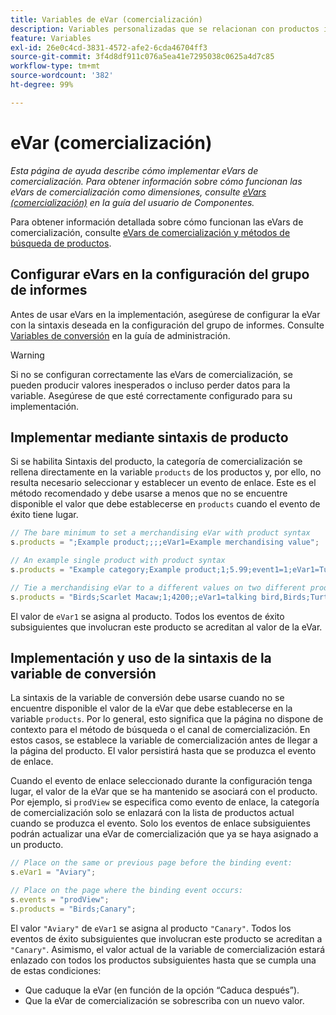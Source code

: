 ```yaml
---
title: Variables de eVar (comercialización)
description: Variables personalizadas que se relacionan con productos individuales.
feature: Variables
exl-id: 26e0c4cd-3831-4572-afe2-6cda46704ff3
source-git-commit: 3f4d8df911c076a5ea41e7295038c0625a4d7c85
workflow-type: tm+mt
source-wordcount: '382'
ht-degree: 99%

---
```


# eVar (comercialización)

*Esta página de ayuda describe cómo implementar eVars de comercialización. Para obtener información sobre cómo funcionan las eVars de comercialización como dimensiones, consulte [eVars (comercialización)](/help/components/dimensions/evar-merchandising.md) en la guía del usuario de Componentes.*

Para obtener información detallada sobre cómo funcionan las eVars de comercialización, consulte [eVars de comercialización y métodos de búsqueda de productos](https://experienceleague.adobe.com/docs/analytics/admin/admin-tools/conversion-variables/merchandising-evars.html?lang=es).

## Configurar eVars en la configuración del grupo de informes

Antes de usar eVars en la implementación, asegúrese de configurar la eVar con la sintaxis deseada en la configuración del grupo de informes. Consulte [Variables de conversión](/help/admin/admin/conversion-var-admin/conversion-var-admin.md) en la guía de administración.

>[!WARNING]
>
>Si no se configuran correctamente las eVars de comercialización, se pueden producir valores inesperados o incluso perder datos para la variable. Asegúrese de que esté correctamente configurado para su implementación.

## Implementar mediante sintaxis de producto

Si se habilita Sintaxis del producto, la categoría de comercialización se rellena directamente en la variable `products` de los productos y, por ello, no resulta necesario seleccionar y establecer un evento de enlace. Este es el método recomendado y debe usarse a menos que no se encuentre disponible el valor que debe establecerse en `products` cuando el evento de éxito tiene lugar.

```js
// The bare minimum to set a merchandising eVar with product syntax
s.products = ";Example product;;;;eVar1=Example merchandising value";

// An example single product with product syntax
s.products = "Example category;Example product;1;5.99;event1=1;eVar1=Turtles";

// Tie a merchandising eVar to a different values on two different products
s.products = "Birds;Scarlet Macaw;1;4200;;eVar1=talking bird,Birds;Turtle dove;2;550;;eVar1=love birds";
```

El valor de `eVar1` se asigna al producto. Todos los eventos de éxito subsiguientes que involucran este producto se acreditan al valor de la eVar.

## Implementación y uso de la sintaxis de la variable de conversión

La sintaxis de la variable de conversión debe usarse cuando no se encuentre disponible el valor de la eVar que debe establecerse en la variable `products`. Por lo general, esto significa que la página no dispone de contexto para el método de búsqueda o el canal de comercialización. En estos casos, se establece la variable de comercialización antes de llegar a la página del producto. El valor persistirá hasta que se produzca el evento de enlace.

Cuando el evento de enlace seleccionado durante la configuración tenga lugar, el valor de la eVar que se ha mantenido se asociará con el producto. Por ejemplo, si `prodView` se especifica como evento de enlace, la categoría de comercialización solo se enlazará con la lista de productos actual cuando se produzca el evento. Solo los eventos de enlace subsiguientes podrán actualizar una eVar de comercialización que ya se haya asignado a un producto.

```js
// Place on the same or previous page before the binding event:
s.eVar1 = "Aviary";

// Place on the page where the binding event occurs:
s.events = "prodView";
s.products = "Birds;Canary";
```

El valor `"Aviary"` de `eVar1` se asigna al producto `"Canary"`. Todos los eventos de éxito subsiguientes que involucran este producto se acreditan a `"Canary"`. Asimismo, el valor actual de la variable de comercialización estará enlazado con todos los productos subsiguientes hasta que se cumpla una de estas condiciones:

* Que caduque la eVar (en función de la opción “Caduca después”).
* Que la eVar de comercialización se sobrescriba con un nuevo valor.
